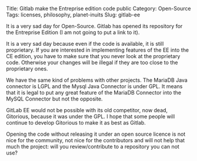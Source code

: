 Title: Gitlab make the Entreprise edition code public
Category: Open-Source
Tags: licenses, philosophy, planet-inuits
Slug: gitlab-ee

It is a very sad day for Open-Source. Gitlab has opened its repository for the
Entreprise Edition (I am not going to put a link to it).

It is a very sad day because even if the code is available, it is still proprietary.
If you are interested in implementing features of the EE into the CE edition,
you have to make sure that you never look at the proprietary code. Otherwise your
changes will be illegal if they are too close to the proprietary ones.

We have the same kind of problems with other projects. The MariaDB Java connector is
LGPL and the Mysql Java Connector is under GPL. It means that it is legal to put any
great feature of the MariaDB Connector into the MySQL Connector but not the opposite.

GitLab EE would not be possible with its old competitor, now dead, Gitorious, because
it was under the GPL. I hope that some people will continue to develop Gitorious to
make it as best as Gitlab.

Opening the code without releasing it under an open source licence is not nice
for the community, not nice for the contributors and will not help that much the project:
will you review/contribute to a repository you can not use?
